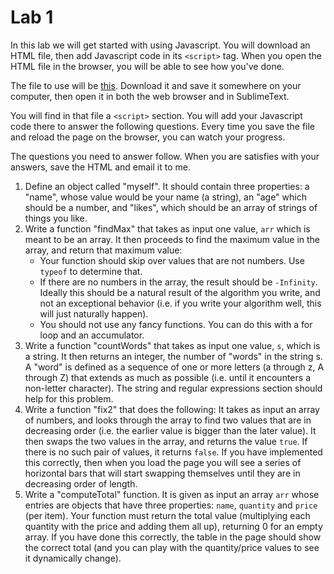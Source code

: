 # Lab 1

In this lab we will get started with using Javascript. You will download an HTML file, then add Javascript code in its `<script>` tag. When you open the HTML file in the browser, you will be able to see how you've done.

The file to use will be [this](https://github.com/skiadas/WebAppsCourse/blob/gh-pages/labs/lab0.html). Download it and save it somewhere on your computer, then open it in both the web browser and in SublimeText.

You will find in that file a `<script>` section. You will add your Javascript code there to answer the following questions. Every time you save the file and reload the page on the browser, you can watch your progress.

The questions you need to answer follow. When you are satisfies with your answers, save the HTML and email it to me.

1. Define an object called "myself". It should contain three properties: a "name", whose value would be your name (a string), an "age" which should be a number, and "likes", which should be an array of strings of things you like.
2. Write a function "findMax" that takes as input one value, `arr` which is meant to be an array. It then proceeds to find the maximum value in the array, and return that maximum value:
    - Your function should skip over values that are not numbers. Use `typeof` to determine that.
    - If there are no numbers in the array, the result should be `-Infinity`. Ideally this should be a natural result of the algorithm you write, and not an exceptional behavior (i.e. if you write your algorithm well, this will just naturally happen).
    - You should not use any fancy functions. You can do this with a for loop and an accumulator.
3. Write a function "countWords" that takes as input one value, `s`, which is a string. It then returns an integer, the number of "words" in the string s. A "word" is defined as a sequence of one or more letters (a through z, A through Z) that extends as much as possible (i.e. until it encounters a non-letter character). The string and regular expressions section should help for this problem.
4. Write a function "fix2" that does the following: It takes as input an array of numbers, and looks through the array to find two values that are in decreasing order (i.e. the earlier value is bigger than the later value). It then swaps the two values in the array, and returns the value `true`. If there is no such pair of values, it returns `false`. If you have implemented this correctly, then when you load the page you will see a series of horizontal bars that will start swapping themselves until they are in decreasing order of length.
5. Write a "computeTotal" function. It is given as input an array `arr` whose entries are objects that have three properties: `name`, `quantity` and `price` (per item). Your function must return the total value (multiplying each quantity with the price and adding them all up), returning 0 for an empty array. If you have done this correctly, the table in the page should show the correct total (and you can play with the quantity/price values to see it dynamically change).

